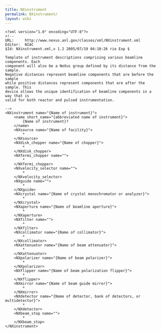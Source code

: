 ```yaml
---
title: NXinstrument
permalink: NXinstrument/
layout: wiki
---
```


    <?xml version="1.0" encoding="UTF-8"?>
    <!--
    URL:     http://www.nexus.anl.gov/classes/xml/NXinstrument.xml
    Editor:  NIAC
    $Id: NXinstrument.xml,v 1.2 2005/07/19 04:10:26 rio Exp $

    Template of instrument descriptions comprising various beamline components. Each
    component will also be a NeXus group defined by its distance from the sample.
    Negative distances represent beamline components that are before the sample
    while positive distances represent components that are after the sample. This
    device allows the unique identification of beamline components in a way that is
    valid for both reactor and pulsed instrumentation.

    -->
    <NXinstrument name="{Name of instrument}">
        <name short_name="{abbreviated name of instrument}">
            {Name of instrument}?
        </name>
        <NXsource name="{Name of facility}">
            *
        </NXsource>
        <NXdisk_chopper name="{Name of chopper}">
            *
        </NXdisk_chopper>
        <NXfermi_chopper name="">
            *
        </NXfermi_chopper>
        <NXvelocity_selector name="">
            *
        </NXvelocity_selector>
        <NXguide name="">
            *
        </NXguide>
        <NXcrystal name="{Name of crystal monochromator or analyzer}">
            *
        </NXcrystal>
        <NXaperture name="{Name of beamline aperture}">
            *
        </NXaperture>
        <NXfilter name="">
            *
        </NXfilter>
        <NXcollimator name="{Name of collimator}">
            *
        </NXcollimator>
        <NXattenuator name="{Name of beam attenuator}">
            *
        </NXattenuator>
        <NXpolarizer name="{Name of beam polarizer}">
            *
        </NXpolarizer>
        <NXflipper name="{Name of beam polarization flipper}">
            *
        </NXflipper>
        <NXmirror name="{Name of beam guide mirror}">
            *
        </NXmirror>
        <NXdetector name="{Name of detector, bank of detectors, or multidetector}">
            *
        </NXdetector>
        <NXbeam_stop name="">
            *
        </NXbeam_stop>
    </NXinstrument>
